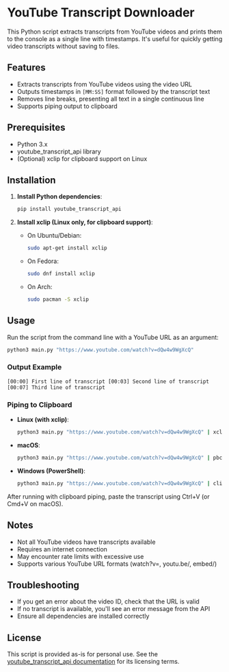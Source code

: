 # YouTube Transcript Downloader

This Python script extracts transcripts from YouTube videos and prints them to the console as a single line with timestamps. It's useful for quickly getting video transcripts without saving to files.

## Features
- Extracts transcripts from YouTube videos using the video URL
- Outputs timestamps in `[MM:SS]` format followed by the transcript text
- Removes line breaks, presenting all text in a single continuous line
- Supports piping output to clipboard

## Prerequisites
- Python 3.x
- youtube_transcript_api library
- (Optional) xclip for clipboard support on Linux

## Installation

1. **Install Python dependencies**:
   ```bash
   pip install youtube_transcript_api
   ```

2. **Install xclip (Linux only, for clipboard support)**:
   - On Ubuntu/Debian:
     ```bash
     sudo apt-get install xclip
     ```
   - On Fedora:
     ```bash
     sudo dnf install xclip
     ```
   - On Arch:
     ```bash
     sudo pacman -S xclip
     ```

## Usage

Run the script from the command line with a YouTube URL as an argument:

```bash
python3 main.py "https://www.youtube.com/watch?v=dQw4w9WgXcQ"
```

### Output Example
```
[00:00] First line of transcript [00:03] Second line of transcript [00:07] Third line of transcript
```

### Piping to Clipboard
- **Linux (with xclip)**:
  ```bash
  python3 main.py "https://www.youtube.com/watch?v=dQw4w9WgXcQ" | xclip -selection clipboard
  ```
- **macOS**:
  ```bash
  python3 main.py "https://www.youtube.com/watch?v=dQw4w9WgXcQ" | pbcopy
  ```
- **Windows (PowerShell)**:
  ```bash
  python3 main.py "https://www.youtube.com/watch?v=dQw4w9WgXcQ" | clip
  ```

After running with clipboard piping, paste the transcript using Ctrl+V (or Cmd+V on macOS).

## Notes
- Not all YouTube videos have transcripts available
- Requires an internet connection
- May encounter rate limits with excessive use
- Supports various YouTube URL formats (watch?v=, youtu.be/, embed/)

## Troubleshooting
- If you get an error about the video ID, check that the URL is valid
- If no transcript is available, you'll see an error message from the API
- Ensure all dependencies are installed correctly

## License
This script is provided as-is for personal use. See the [youtube_transcript_api documentation](https://pypi.org/project/youtube-transcript-api/) for its licensing terms.
